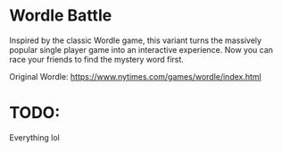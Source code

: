 # Wordle Battle

Inspired by the classic Wordle game, this variant turns the massively popular single player game into an interactive experience. Now you can race your friends to find the mystery word first.

Original Wordle: https://www.nytimes.com/games/wordle/index.html

# TODO:

Everything lol